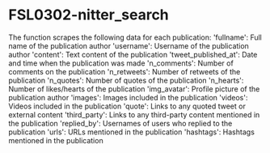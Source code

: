 # FSL0302-nitter_search
The function scrapes the following data for each publication:
            'fullname': Full name of the publication author
            'username': Username of the publication author
            'content': Text content of the publication
            'tweet_published_at': Date and time when the publication was made
            'n_comments': Number of comments on the publication
            'n_retweets': Number of retweets of the publication
            'n_quotes': Number of quotes of the publication
            'n_hearts': Number of likes/hearts of the publication
            'img_avatar': Profile picture of the publication author
            'images': Images included in the publication
            'videos': Videos included in the publication
            'quote': Links to any quoted tweet or external content
            'third_party': Links to any third-party content mentioned in the publication
            'replied_by': Usernames of users who replied to the publication
            'urls': URLs mentioned in the publication
            'hashtags': Hashtags mentioned in the publication